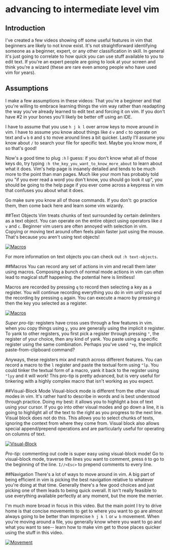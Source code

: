 advancing to intermediate level vim
===================================

## Introduction
I've created a few videos showing off some useful features in vim that beginners are likely to not know exist. It's not straightforward identifying someone as a beginner, expert, or any other classification in skill. In general it's just going to correlate to how quick you can use stuff available to you to edit text. If you're an expert people are going to look at your screen and think you're a wizard (these are rare even among people who have used vim for years). 

## Assumptions
I make a few assumptions in these videos: That you're a beginner and that you're willing to embrace learning things the vim way rather than readapting the way you've already learned to edit text and forcing it on vim. If you don't have #2 in your bones you'll likely be better off using an IDE.

I have to assume that you use `h j k l` over arrow keys to move around in vim. I have to assume you know about things like `d` `v` and `c` to operate on text and `w` `b` `0` and `$` to move around lines a bit quicker. Lastly I'll assume you know about `/` to search your file for specific text. Maybe you know more, if so that's good!

Now's a good time to plug `:h` I guess: if you don't know what all of those keys do, try typing `:h the_key_you_want_to_know_more_about` to learn about what it does. Vim's help page is insanely detailed and tends to be much more to the point than man pages. Much like your mom has probably told you "if you ever read a word you don't know, you should go look it up", you should be going to the help page if you ever come across a keypress in vim that confuses you about what it does.

Go make sure you know all of those commands. If you don't: go practice them, then come back here and learn some vim wizardy.

##Text Objects
Vim treats chunks of text surrounded by certain delimiters as a text object. You can operate on the entire object using operators like `d` `v` and `c`. Beginner vim users are often annoyed with selection in vim. Copying or moving text around often feels plain faster just using the mouse. That's because you aren't using text objects!

[![Macros](http://img.youtube.com/vi/jsdm_lVBuwk/0.jpg)](https://www.youtube.com/watch?v=jsdm_lVBuwk)

For more information on text objects you can check out `:h text-objects`.

##Macros
You can record any set of actions in vim and recall them later using macros. Composing a bunch of normal mode actions in vim can often lead to magical stuff happening. the potential here is limitless!

Macros are recorded by pressing `q` to record then selecting a key as a register. You will continue recording everything you do in vim until you end the recording by pressing `q` again. You can execute a macro by pressing `@` then the key you selected as a register.

[![Macros](http://img.youtube.com/vi/0OzHGa09wNI/0.jpg)](https://www.youtube.com/watch?v=0OzHGa09wNI)

*Super pro-tip:* registers have cross uses through a few features in vim. when you copy things using `y`, you are generally using the implicit `0` register. To yank to other registers, you first pick a register through pressing `"`, the register of your choice, then any kind of yank. You paste using a specific register using the same combination. Perhaps you've used `"+p`, the implicit paste-from-clipboard command? 

Anyways, these registers mix and match across different features. You can record a macro to the `l` register and paste the textual form using `"lp`. You could tinker the textual form of a macro, yank it back to the register using `"lyy` and it will work! This pro-tip is pretty advanced, but is very useful for tinkering with a highly complex macro that isn't working as you expect.


##Visual-Block Mode
Visual-block mode is different from the other visual modes in vim. It's rather hard to describe in words and is best understood through practice. Doing my best: it allows you to highlight a box of text using your cursor. If you go into other visual modes and go down a line, it is going to highlight all of the text to the right as you progress to the next line. Visual block does not do this. This allows you to select chunks of texts, ignoring the context from where they come from. Visual block also allows special append/prepend operations and are particularly useful for operating on columns of text.

[![Visual-Block](http://img.youtube.com/vi/T_OQoRJYq9Y/0.jpg)](https://www.youtube.com/watch?v=T_OQoRJYq9Y)

*Pro-tip:* commenting out code is super easy using visual-block mode! Go to visual-block mode, traverse the lines you want to comment, press `0` to go to the beginning of the line. `I//<Esc>` to prepend comments to every line.

##Navigation
There's a lot of ways to move around in vim. A big part of being efficient in vim is picking the best navigation relative to whatever you're doing at that time. Generally there's a few good choices and just picking one of them leads to being quick overall. It isn't really feasible to use everything available perfectly at any moment, but the more the merrier.

I'm much more broad in focus in this video. But the main point I try to drive home is that concise movements to get to where you want to go are almost always going to be better than imprecise `h j k l` or `w b` movement. When you're moving around a file, you generally know where you want to go and what you want to see-- learn how to make vim get to those places quicker using the stuff in this video.

[![Movement](http://img.youtube.com/vi/c_VoBUeEQOc/0.jpg)](https://www.youtube.com/watch?v=c_VoBUeEQOc)


